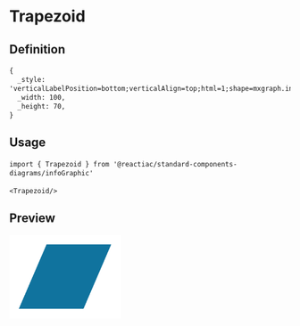 # Trapezoid

## Definition

```
{
  _style: 'verticalLabelPosition=bottom;verticalAlign=top;html=1;shape=mxgraph.infographic.parallelogram;dx=15;fillColor=#10739E;strokeColor=none;',
  _width: 100,
  _height: 70,
}
```

## Usage

```
import { Trapezoid } from '@reactiac/standard-components-diagrams/infoGraphic'

<Trapezoid/>
```

## Preview

<img src="./trapezoid.png" width="200"/>
